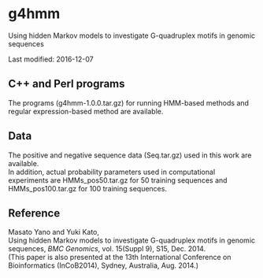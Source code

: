 # g4hmm
Using hidden Markov models to investigate G-quadruplex motifs in genomic sequences

Last modified: 2016-12-07

## C++ and Perl programs  
The programs (g4hmm-1.0.0.tar.gz) for running HMM-based methods and regular expression-based method are available.

## Data    
The positive and negative sequence data (Seq.tar.gz) used in this work are available.  
In addition, actual probability parameters used in computational experiments are HMMs_pos50.tar.gz for 50 training sequences and HMMs_pos100.tar.gz for 100 training sequences.

## Reference  
Masato Yano and Yuki Kato,  
Using hidden Markov models to investigate G-quadruplex motifs in genomic sequences,
*BMC Genomics*, vol. 15(Suppl 9), S15, Dec. 2014.  
(This paper is also presented at the 13th International Conference on Bioinformatics (InCoB2014), Sydney, Australia, Aug. 2014.)
